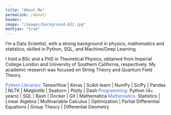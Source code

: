 ```yaml
---
title: "About Me"
permalink: /about/
header:
image: "/images/background-AI2.jpg"
mathjax: "true"
---
```


I’m a Data Scientist, with a strong background in physics, mathematics and statistics, skilled in Python, SQL, and Machine/Deep Learning. 

I hold a BSc and a PhD in Theoretical Physics, obtained from Imperial College London and University of Southern California, respectively. My academic research was focused on String Theory and Quantum Field Theory.

<font color='royalblue'>Python Libraries:</font> Tensorflow \| Keras \| Scikit-learn \| NumPy \| SciPy \| Pandas \| NLTK \| Matplotlib \| Seaborn \| Plotly \| Dash
<font color='royalblue'>Programming:</font> Python (4+ years) \| SQL \| Bash \| Docker \| Git \| Mathematica
<font color='royalblue'>Mathematics:</font> Statistics \| Linear Algebra \| Multivariable Calculus \| Optimization \| Partial Differential Equations \| Group Theory \| Differential Geometry 

